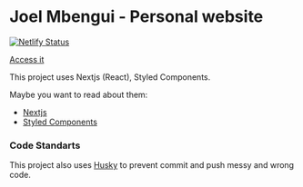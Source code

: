 # Joel Mbengui - Personal website

[![Netlify Status](https://api.netlify.com/api/v1/badges/5fdb28bb-8fc2-4fe5-93fd-aaaedec9afba/deploy-status)](https://app.netlify.com/sites/sad-curie-231a50/deploys)

[Access it]([http://www.felipefialho.com/](https://joelmbengui.vercel.app/))

This project uses Nextjs (React), Styled Components.

Maybe you want to read about them:

- [Nextjs]([https://www.gatsbyjs.org/](https://nextjs.org/))
- [Styled Components](https://www.styled-components.com/)

### Code Standarts

This project also uses [Husky](https://github.com/typicode/husky) to prevent commit and push messy and wrong code.
